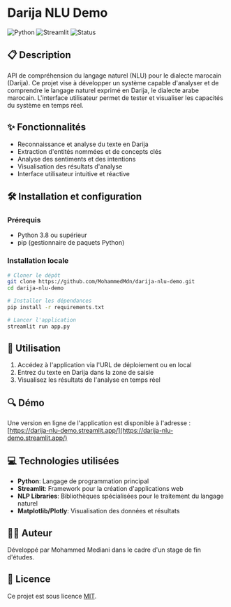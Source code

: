 # Darija NLU Demo

![Python](https://img.shields.io/badge/Python-100%25-blue)
![Streamlit](https://img.shields.io/badge/Streamlit-1.31.0-red)
![Status](https://img.shields.io/badge/Status-En%20développement-yellow)

## 📋 Description

API de compréhension du langage naturel (NLU) pour le dialecte marocain (Darija). Ce projet vise à développer un système capable d'analyser et de comprendre le langage naturel exprimé en Darija, le dialecte arabe marocain. L'interface utilisateur permet de tester et visualiser les capacités du système en temps réel.

## ✨ Fonctionnalités

- Reconnaissance et analyse du texte en Darija
- Extraction d'entités nommées et de concepts clés
- Analyse des sentiments et des intentions
- Visualisation des résultats d'analyse
- Interface utilisateur intuitive et réactive

## 🛠️ Installation et configuration

### Prérequis
- Python 3.8 ou supérieur
- pip (gestionnaire de paquets Python)

### Installation locale

```bash
# Cloner le dépôt
git clone https://github.com/MohammedMdn/darija-nlu-demo.git
cd darija-nlu-demo

# Installer les dépendances
pip install -r requirements.txt

# Lancer l'application
streamlit run app.py
```

## 🚀 Utilisation

1. Accédez à l'application via l'URL de déploiement ou en local
2. Entrez du texte en Darija dans la zone de saisie
3. Visualisez les résultats de l'analyse en temps réel

## 🔍 Démo

Une version en ligne de l'application est disponible à l'adresse :
[https://darija-nlu-demo.streamlit.app/](https://darija-nlu-demo.streamlit.app/)

## 💻 Technologies utilisées

- **Python**: Langage de programmation principal
- **Streamlit**: Framework pour la création d'applications web
- **NLP Libraries**: Bibliothèques spécialisées pour le traitement du langage naturel
- **Matplotlib/Plotly**: Visualisation des données et résultats

## 👨‍💻 Auteur

Développé par Mohammed Mediani dans le cadre d'un stage de fin d'études.

## 📄 Licence

Ce projet est sous licence [MIT](LICENSE).
